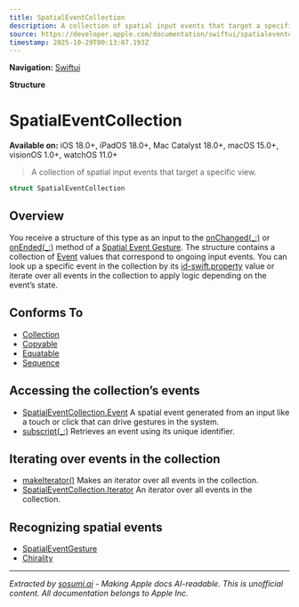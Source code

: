 ```yaml
---
title: SpatialEventCollection
description: A collection of spatial input events that target a specific view.
source: https://developer.apple.com/documentation/swiftui/spatialeventcollection
timestamp: 2025-10-29T00:13:07.193Z
---
```


**Navigation:** [Swiftui](/documentation/swiftui)

**Structure**

# SpatialEventCollection

**Available on:** iOS 18.0+, iPadOS 18.0+, Mac Catalyst 18.0+, macOS 15.0+, visionOS 1.0+, watchOS 11.0+

> A collection of spatial input events that target a specific view.

```swift
struct SpatialEventCollection
```

## Overview

You receive a structure of this type as an input to the [onChanged(_:)](/documentation/swiftui/gesture/onchanged(_:)) or [onEnded(_:)](/documentation/swiftui/gesture/onended(_:)) method of a [Spatial Event Gesture](/documentation/swiftui/spatialeventgesture). The structure contains a collection of [Event](/documentation/swiftui/spatialeventcollection/event) values that correspond to ongoing input events. You can look up a specific event in the collection by its [id-swift.property](/documentation/swiftui/spatialeventcollection/event/id-swift.property) value or iterate over all events in the collection to apply logic depending on the event’s state.

## Conforms To

- [Collection](/documentation/Swift/Collection)
- [Copyable](/documentation/Swift/Copyable)
- [Equatable](/documentation/Swift/Equatable)
- [Sequence](/documentation/Swift/Sequence)

## Accessing the collection’s events

- [SpatialEventCollection.Event](/documentation/swiftui/spatialeventcollection/event) A spatial event generated from an input like a touch or click that can drive gestures in the system.
- [subscript(_:)](/documentation/swiftui/spatialeventcollection/subscript(_:)) Retrieves an event using its unique identifier.

## Iterating over events in the collection

- [makeIterator()](/documentation/swiftui/spatialeventcollection/makeiterator()) Makes an iterator over all events in the collection.
- [SpatialEventCollection.Iterator](/documentation/swiftui/spatialeventcollection/iterator) An iterator over all events in the collection.

## Recognizing spatial events

- [SpatialEventGesture](/documentation/swiftui/spatialeventgesture)
- [Chirality](/documentation/swiftui/chirality)

---

*Extracted by [sosumi.ai](https://sosumi.ai) - Making Apple docs AI-readable.*
*This is unofficial content. All documentation belongs to Apple Inc.*
